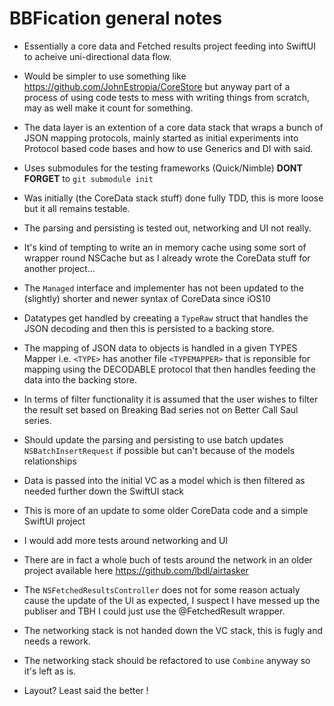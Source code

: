 #  BBFication general notes

* Essentially a core data and Fetched results project feeding into SwiftUI to acheive  uni-directional data flow.

* Would be simpler to use something like https://github.com/JohnEstropia/CoreStore but anyway part of a process of using code tests to mess with writing things from scratch, may as well make it count for something.

* The data layer is an extention of a core data stack that wraps a bunch of JSON mapping protocols, mainly started as initial experiments into Protocol based code bases and how to use Generics and DI with said.

* Uses submodules for the testing frameworks (Quick/Nimble) __DONT FORGET__ to `git submodule init`

* Was initially (the CoreData stack stuff) done fully TDD, this is more loose but it all remains testable.

* The parsing and persisting is tested out, networking and UI not really.

* It's kind of tempting to write an in memory cache using some sort of wrapper round NSCache but as I already wrote the CoreData stuff for another project... <shrug>

* The `Managed` interface and implementer has not been updated to the (slightly) shorter and newer syntax of CoreData since iOS10

* Datatypes get handled by creeating a `TypeRaw` struct that handles the JSON decoding and then this is persisted to a backing store.

* The mapping of JSON data to objects is handled in a given TYPES Mapper i.e. `<TYPE>` has another file `<TYPEMAPPER>` that is reponsible for mapping using the DECODABLE protocol  that then handles feeding the data into the backing store.

* In terms of filter functionality it is assumed that the user wishes to filter the result set based on Breaking Bad series not  on Better Call Saul series.

* Should update the parsing and persisting to use batch updates `NSBatchInsertRequest` if possible but can't because of the models relationships

* Data is passed into the initial VC as a model which is then filtered as needed further down the SwiftUI stack

* This is more of an update to some older CoreData code and a simple SwiftUI project

* I would add more tests around networking and UI

* There are in fact a whole buch of tests around the network in an older project available here https://github.com/lbdl/airtasker

* The `NSFetchedResultsController` does not for some reason actualy cause the update of the UI as expected, I suspect I have messed up the publiser and TBH I could just use the @FetchedResult wrapper.

* The networking stack is not handed down the VC stack, this is fugly and needs a rework.

* The networking stack should be refactored to use `Combine` anyway so it's left as is.

* Layout? Least said the better !
